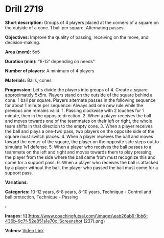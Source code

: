 # Drill 2719

**Short description:**
Groups of 4 players placed at the corners of a square on the outside of a cone. 1 ball per square. Alternating passes.

**Objectives:**
Improve the quality of passing, receiving on the move, and decision-making.

**Area (mxm):**
5x5

**Duration (min):**
"8-12' depending on needs"

**Number of players:**
A minimum of 4 players

**Materials:**
Balls, cones

**Progression:**
Let's divide the players into groups of 4. Create a square approximately 5x5m. Players stand on the outside of the square behind a cone. 1 ball per square. Players alternate passes in the following sequence for about 1 minute per sequence: Always add one new rule while the previous one remains valid. 1. Passing clockwise with 2 touches for 1 minute, then in the opposite direction. 2. When a player receives the ball and moves towards one of the teammates on their left or right, the whole team shifts in that direction to the empty cone. 3. When a player receives the ball and plays a one-two pass, two players on the opposite side of the square must switch places. 4. When a player receives the ball and moves toward the center of the square, the player on the opposite side steps out to simulate 1v1 defense. 5. When a player who receives the ball passes to a teammate on the left and right and moves towards them to play pressing, the player from the side where the ball came from must recognize this and come for a support pass. 6. When a player who receives the ball is attacked by a player without the ball, the player who passed the ball must come for a support pass.

**Variations:**


**Categories:**
10-12 years, 6-8 years, 8-10 years, Technique - Control and ball protection, Technique - Passing

**:**


**Images:**
![](https://www.coachingfutsal.com/\images\eab26ab9-1bb6-436b-9c7f-52e851a1e70c_Screenshot (237).png)

**Videos:**
[Video Link](https://www.youtube.com/embed/dAUyf0GG7ms)

